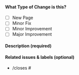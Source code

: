<!-- Thank you for opening a PR! We really appreciate you taking the time to help out 🙌 -->

#### What Type of Change is this?

- [ ] New Page
- [ ] Minor Fix
- [ ] Minor Improvement
- [ ] Major Improvement

#### Description (required)

<!-- Please describe the change you are proposing, and why -->

#### Related issues & labels (optional)

- /closes # <!-- Add an issue number  -->

<!-- #### First-time contributor to Zerops Docs? -->

<!-- Join our Discord Server  -->
<!-- https://docs.zerops.io/discord -->